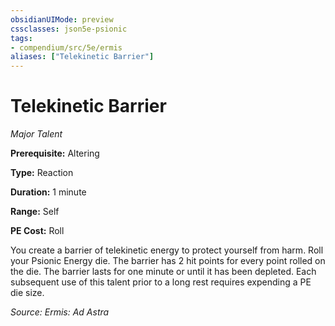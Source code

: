 ```yaml
---
obsidianUIMode: preview
cssclasses: json5e-psionic
tags:
- compendium/src/5e/ermis
aliases: ["Telekinetic Barrier"]
---
```

# Telekinetic Barrier
*Major Talent*  

**Prerequisite:** Altering

**Type:** Reaction

**Duration:** 1 minute

**Range:** Self

**PE Cost:** Roll

You create a barrier of telekinetic energy to protect yourself from harm. Roll your Psionic Energy die. The barrier has 2 hit points for every point rolled on the die. The barrier lasts for one minute or until it has been depleted. Each subsequent use of this talent prior to a long rest requires expending a PE die size.

*Source: Ermis: Ad Astra*